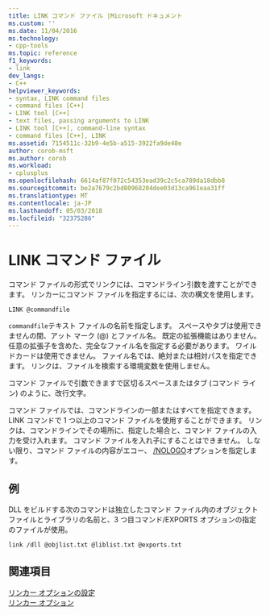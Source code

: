 ```yaml
---
title: LINK コマンド ファイル |Microsoft ドキュメント
ms.custom: ''
ms.date: 11/04/2016
ms.technology:
- cpp-tools
ms.topic: reference
f1_keywords:
- link
dev_langs:
- C++
helpviewer_keywords:
- syntax, LINK command files
- command files [C++]
- LINK tool [C++]
- text files, passing arguments to LINK
- LINK tool [C++], command-line syntax
- command files [C++], LINK
ms.assetid: 7154511c-32b9-4e5b-a515-3922fa9de48e
author: corob-msft
ms.author: corob
ms.workload:
- cplusplus
ms.openlocfilehash: 6614af87f072c54353ead39c2c5ca789da18dbb8
ms.sourcegitcommit: be2a7679c2bd80968204dee03d13ca961eaa31ff
ms.translationtype: MT
ms.contentlocale: ja-JP
ms.lasthandoff: 05/03/2018
ms.locfileid: "32375286"
---
```

# <a name="link-command-files"></a>LINK コマンド ファイル
コマンド ファイルの形式でリンクには、コマンドライン引数を渡すことができます。 リンカーにコマンド ファイルを指定するには、次の構文を使用します。  
  
```  
LINK @commandfile  
```  
  
 `commandfile`テキスト ファイルの名前を指定します。 スペースやタブは使用できませんの間、アット マーク (@) とファイル名。 既定の拡張機能はありません。任意の拡張子を含めた、完全なファイル名を指定する必要があります。 ワイルドカードは使用できません。 ファイル名では、絶対または相対パスを指定できます。 リンクは、ファイルを検索する環境変数を使用しません。  
  
 コマンド ファイルで引数できますで区切るスペースまたはタブ (コマンド ライン) のように、改行文字。  
  
 コマンド ファイルでは、コマンドラインの一部またはすべてを指定できます。 LINK コマンドで 1 つ以上のコマンド ファイルを使用することができます。 リンクは、コマンドラインでその場所に、指定した場合と、コマンド ファイルの入力を受け入れます。 コマンド ファイルを入れ子にすることはできません。 しない限り、コマンド ファイルの内容がエコー、 [/NOLOGO](../../build/reference/nologo-suppress-startup-banner-linker.md)オプションを指定します。  
  
## <a name="example"></a>例  
 DLL をビルドする次のコマンドは独立したコマンド ファイル内のオブジェクト ファイルとライブラリの名前と、3 つ目コマンド/EXPORTS オプションの指定のファイルが使用。  
  
```  
link /dll @objlist.txt @liblist.txt @exports.txt  
```  
  
## <a name="see-also"></a>関連項目  
 [リンカー オプションの設定](../../build/reference/setting-linker-options.md)   
 [リンカー オプション](../../build/reference/linker-options.md)